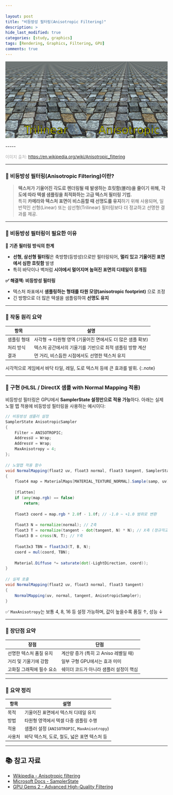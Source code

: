 ```yaml
---

layout: post  
title: "비등방성 필터링(Anisotropic Filtering)"  
description: >  
hide_last_modified: true  
categories: [study, graphics]  
tags: [Rendering, Graphics, Filtering, GPU]  
comments: true  
---
```


<p align="center">  
  <img src="/assets/img/blog/computer_graphics/anisotropic_filtering.png" style="width: 832px; height: auto;" />  
</p>  
-----  

<span style="color:darkgray; font-size:13px;">이미지 출처: https://en.wikipedia.org/wiki/Anisotropic_filtering</span>  

-----  

### 📼 비등방성 필터링(Anisotropic Filtering)이란?

> **텍스처가 기울어진 각도로 렌더링될 때 발생하는 흐릿함(블러)을 줄이기 위해, 각도에 따라 텍셀 샘플링을 최적화하는 고급 텍스처 필터링 기법.** <br>
특히 **카메라와 텍스처 표면이 비스듬할 때 선명도를 유지**하기 위해 사용되며, 일반적인 선형(Linear) 또는 삼선형(Trilinear) 필터링보다 더 정교하고 선명한 결과를 제공.

----

### 📼 비등방성 필터링이 필요한 이유

**🚫 기존 필터링 방식의 한계**
- **선형, 삼선형 필터링**은 축방향(등방성)으로만 필터링되어, **멀리 있고 기울어진 표면에서 심한 흐릿함** 발생
- 특히 바닥이나 벽처럼 **시야에서 멀어지며 눕혀진 표면의 디테일이 뭉개짐**

**✅ 해결책: 비등방성 필터링**
- 텍스처 좌표에서 **샘플링하는 형태를 타원 모양(anisotropic footprint)** 으로 조정
- 긴 방향으로 더 많은 텍셀을 샘플링하여 **선명도 유지**

----

### 📼 작동 원리 요약

| 항목 | 설명 |
|------|------|
| 샘플링 형태 | 사각형 → 타원형 영역 (기울어진 면에서도 더 많은 샘플 확보) |
| 처리 방식 | 텍스처 공간에서의 기울기를 기반으로 최적 샘플링 방향 계산 |
| 결과 | 먼 거리, 비스듬한 시점에서도 선명한 텍스처 유지 |

시각적으로 게임에서 바닥 타일, 레일, 도로 텍스처 등에 큰 효과를 발휘.
{:.note}

----

### 📼 구현 (HLSL / DirectX 샘플 with Normal Mapping 적용)

비등방성 필터링은 GPU에서 **SamplerState 설정만으로 적용 가능**하다. 아래는 실제 노멀 맵 적용에 비등방성 필터링을 사용하는 예시이다:

```glsl
// 비등방성 샘플러 설정
SamplerState AnisotropicSampler
{
    Filter = ANISOTROPIC;
    AddressU = Wrap;
    AddressV = Wrap;
    MaxAnisotropy = 4;
};

// 노멀맵 적용 함수
void NormalMapping(float2 uv, float3 normal, float3 tangent, SamplerState samp)
{
    float4 map = MaterialMaps[MATERIAL_TEXTURE_NORMAL].Sample(samp, uv);

    [flatten]
    if (any(map.rgb) == false)
        return;

    float3 coord = map.rgb * 2.0f - 1.0f; // -1.0 ~ +1.0 범위로 변환

    float3 N = normalize(normal); // Z축
    float3 T = normalize(tangent - dot(tangent, N) * N); // X축 (정규직교)
    float3 B = cross(N, T); // Y축

    float3x3 TBN = float3x3(T, B, N);
    coord = mul(coord, TBN);

    Material.Diffuse *= saturate(dot(-LightDirection, coord));
}

// 실제 호출
void NormalMapping(float2 uv, float3 normal, float3 tangent)
{
    NormalMapping(uv, normal, tangent, AnisotropicSampler);
}
```

✅ `MaxAnisotropy`는 보통 4, 8, 16 등 설정 가능하며, 값이 높을수록 품질 ↑, 성능 ↓

----

### 📼 장단점 요약

| 장점 | 단점 |
|------|------|
| 선명한 텍스처 품질 유지 | 계산량 증가 (특히 고 Aniso 레벨일 때) |
| 거리 및 기울기에 강함 | 일부 구형 GPU에서는 효과 미미 |
| 고화질 그래픽에 필수 요소 | 쉐이더 코드가 아니라 샘플러 설정이 핵심 |

----

### 📌 요약 정리

| 항목 | 설명 |
|------|------|
| 목적 | 기울어진 표면에서 텍스처 디테일 유지 |
| 방법 | 타원형 영역에서 텍셀 다중 샘플링 수행 |
| 적용 | 샘플러 설정 (`ANISOTROPIC`, `MaxAnisotropy`) |
| 사용처 | 바닥 텍스처, 도로, 철도, 넓은 표면 텍스처 등 |


----

## 📚 참고 자료
- [Wikipedia - Anisotropic filtering](https://en.wikipedia.org/wiki/Anisotropic_filtering)
- [Microsoft Docs - SamplerState](https://learn.microsoft.com/ko-kr/windows/win32/direct3dhlsl/dx-graphics-hlsl-sampler)
- [GPU Gems 2 - Advanced High-Quality Filtering](https://developer.nvidia.com/gpugems/gpugems2/part-iii-high-quality-rendering/chapter-27-advanced-high-quality-filtering)

